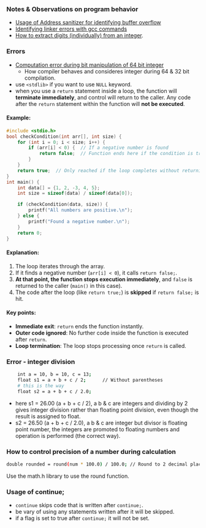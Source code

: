 ### Notes & Observations on program behavior

- [Usage of Address sanitizer for identifying buffer overflow](https://github.com/M0hanrajp/c-programming/blob/3f9dfff9e48001f90862218aa9ce74961c014bf9/compilation_process/quiz.md?plain=1#L55)
- [Identifying linker errors with gcc commands](https://github.com/M0hanrajp/c-programming/blob/3f9dfff9e48001f90862218aa9ce74961c014bf9/compilation_process/quiz.md?plain=1#L178)
- [How to extract digits (individually) from an integer](https://github.com/M0hanrajp/c-programming/blob/master/misc_notes/How%20to%20dervice%20digits%20from%20a%20int%20number.md#extract-digits-from-right-to-left).

### Errors
- [Computation error during bit manipulation of 64 bit integer](https://github.com/M0hanrajp/c-programming/blob/3f9dfff9e48001f90862218aa9ce74961c014bf9/ai_generated_questions/number_properties_analyzer_main.c#L54)
  - How compiler behaves and consideres integer during 64 & 32 bit compilation.
- use `<stdlib>` if you want to use `NULL` keyword.
- when you use a `return` statement inside a loop, the function will **terminate immediately**, and control will return to the caller. Any code after the `return` statement within the function will **not be executed**.
#### Example:
```c
#include <stdio.h>
bool checkCondition(int arr[], int size) {
    for (int i = 0; i < size; i++) {
        if (arr[i] < 0) {  // If a negative number is found
            return false;  // Function ends here if the condition is true
        }
    }
    return true;  // Only reached if the loop completes without returning
}
int main() {
    int data[] = {1, 2, -3, 4, 5};
    int size = sizeof(data) / sizeof(data[0]);

    if (checkCondition(data, size)) {
        printf("All numbers are positive.\n");
    } else {
        printf("Found a negative number.\n");
    }
    return 0;
}
```
#### Explanation:
1. The loop iterates through the array.
2. If it finds a negative number (`arr[i] < 0`), it calls `return false;`.
3. **At that point, the function stops execution immediately**, and `false` is returned to the caller (`main()` in this case).
4. The code after the loop (like `return true;`) is **skipped** if `return false;` is hit.
#### Key points:
- **Immediate exit**: `return` ends the function instantly.
- **Outer code ignored**: No further code inside the function is executed after `return`.
- **Loop termination**: The loop stops processing once `return` is called.

### Error - integer division
```bash
    int a = 10, b = 10, c = 13;
    float s1 = a + b + c / 2;      // Without parentheses
    # this is the way
    float s2 = a + b + c / 2.0;
```
- here s1 = 26.00 (a + b + c / 2), a b & c are integers and dividing by 2 gives integer division rather than floating point division, even though the result is assigned to float.
- s2 = 26.50 (a + b + c / 2.0), a b & c are integer but divisor is floating point number, the integers are promoted to floating numbers and operation is performed (the correct way).

### How to control precision of a number during calculation
```bash
double rounded = round(num * 100.0) / 100.0; // Round to 2 decimal places
```
Use the math.h library to use the round function.

### Usage of continue;
- `continue` skips code that is written after `continue;`.
- be vary of using any statements written after it will be skipped.
- if a flag is set to true after `continue;` it will not be set.
